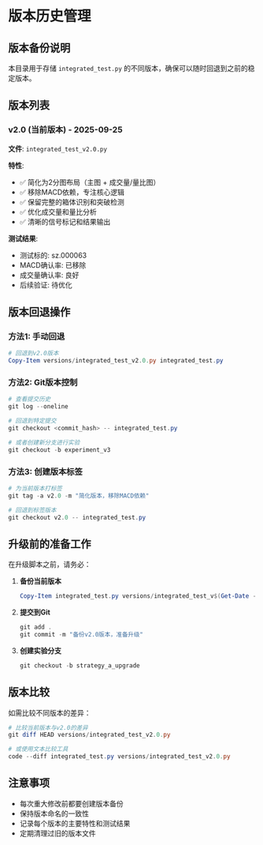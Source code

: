 # 版本历史管理

## 版本备份说明

本目录用于存储 `integrated_test.py` 的不同版本，确保可以随时回退到之前的稳定版本。

## 版本列表

### v2.0 (当前版本) - 2025-09-25
**文件**: `integrated_test_v2.0.py`

**特性**:
- ✅ 简化为2分图布局（主图 + 成交量/量比图）
- ✅ 移除MACD依赖，专注核心逻辑
- ✅ 保留完整的箱体识别和突破检测
- ✅ 优化成交量和量比分析
- ✅ 清晰的信号标记和结果输出

**测试结果**:
- 测试标的: sz.000063
- MACD确认率: 已移除
- 成交量确认率: 良好
- 后续验证: 待优化

## 版本回退操作

### 方法1: 手动回退
```powershell
# 回退到v2.0版本
Copy-Item versions/integrated_test_v2.0.py integrated_test.py
```

### 方法2: Git版本控制
```powershell
# 查看提交历史
git log --oneline

# 回退到特定提交
git checkout <commit_hash> -- integrated_test.py

# 或者创建新分支进行实验
git checkout -b experiment_v3
```

### 方法3: 创建版本标签
```powershell
# 为当前版本打标签
git tag -a v2.0 -m "简化版本，移除MACD依赖"

# 回退到标签版本
git checkout v2.0 -- integrated_test.py
```

## 升级前的准备工作

在升级脚本之前，请务必：

1. **备份当前版本**
   ```powershell
   Copy-Item integrated_test.py versions/integrated_test_v$(Get-Date -Format "yyyyMMdd_HHmmss").py
   ```

2. **提交到Git**
   ```powershell
   git add .
   git commit -m "备份v2.0版本，准备升级"
   ```

3. **创建实验分支**
   ```powershell
   git checkout -b strategy_a_upgrade
   ```

## 版本比较

如需比较不同版本的差异：
```powershell
# 比较当前版本与v2.0的差异
git diff HEAD versions/integrated_test_v2.0.py

# 或使用文本比较工具
code --diff integrated_test.py versions/integrated_test_v2.0.py
```

## 注意事项

- 每次重大修改前都要创建版本备份
- 保持版本命名的一致性
- 记录每个版本的主要特性和测试结果
- 定期清理过旧的版本文件